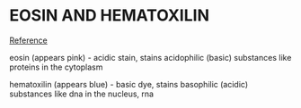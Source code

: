 # EOSIN AND HEMATOXILIN

[Reference](https://www.histology.leeds.ac.uk/what-is-histology/H_and_E.php)

eosin (appears pink) - acidic stain, stains acidophilic (basic) substances like proteins in the cytoplasm



hematoxilin (appears blue) - basic dye, stains basophilic (acidic) substances like dna in the nucleus, rna 